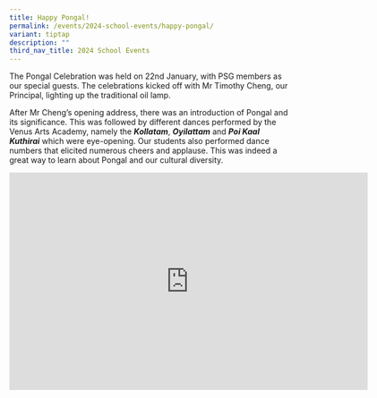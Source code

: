 ```yaml
---
title: Happy Pongal!
permalink: /events/2024-school-events/happy-pongal/
variant: tiptap
description: ""
third_nav_title: 2024 School Events
---
```

<p>The Pongal Celebration was held on 22nd January, with PSG members as our special guests. The celebrations kicked off with Mr Timothy Cheng, our Principal, lighting up the traditional oil lamp.</p><p>After Mr Cheng’s opening address, there was an introduction of Pongal and its significance. This was followed by different dances performed by the Venus Arts Academy, namely the <strong><em>Kollatam</em></strong>, <strong><em>Oyilattam</em></strong> and <strong><em>Poi Kaal Kuthirai</em></strong> which were eye-opening. Our students also performed dance numbers that elicited numerous cheers and applause. This was indeed a great way to learn about Pongal and our cultural diversity.</p><p></p><p></p><p></p><div class="iframe-wrapper"><iframe height="389" width="640" allowfullscreen="true" frameborder="0" src="https://docs.google.com/presentation/d/e/2PACX-1vRn31_BHWR0olJZChnPJm_DN8_J7OpUn2EpWIbBUqupqZaC4j8IecdLGL-ZukW9GQ/embed?start=true&amp;loop=true&amp;delayms=3000"></iframe></div><p></p>